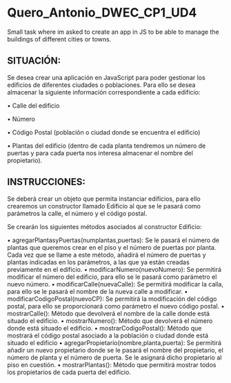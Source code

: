 # Quero_Antonio_DWEC_CP1_UD4
Small task where im asked to create an app in JS to be able to manage the buildings of different cities or towns.

## SITUACIÓN:
Se desea crear una aplicación en JavaScript para poder gestionar los edificios de diferentes ciudades o poblaciones. Para ello se desea almacenar la siguiente información correspondiente a cada edificio:

• Calle del edificio

• Número

• Código Postal (población o ciudad donde se encuentra el edificio)

• Plantas del edificio (dentro de cada planta tendremos un número de puertas y para cada puerta nos interesa almacenar el nombre del propietario).

## INSTRUCCIONES:
Se deberá crear un objeto que permita instanciar edificios, para ello crearemos un constructor llamado Edificio al que se le pasará como parámetros la calle, el número y el código postal.

Se crearán los siguientes métodos asociados al constructor Edificio:

• agregarPlantasyPuertas(numplantas,puertas): Se le pasará el número de plantas que queremos crear en el piso y el número de puertas por planta. Cada vez que se llame a este método, añadirá el número de puertas y plantas indicadas en los parámetros, a las que ya están creadas previamente en el edificio.
• modificarNumero(nuevoNumero): Se permitirá modificar el número del edificio, para ello se le pasará como parámetro el nuevo número.
• modificarCalle(nuevaCalle): Se permitirá modificar la calla, para ello se le pasará el nombre de la nueva calle a modificar.
• modificarCodigoPostal(nuevoCP): Se permitirá la modificación del código postal, para ello se proporcionará como parámetro el nuevo código postal.
• mostrarCalle(): Método que devolverá el nombre de la calle donde está situado el edificio.
• mostrarNumero(): Método que devolverá el número donde está situado el edificio.
• mostrarCodigoPostal(): Método que mostrará el código postal asociado a la población o ciudad donde está situado el edificio
• agregarPropietario(nombre,planta,puerta): Se permitirá añadir un nuevo propietario donde se le pasará el nombre del propietario, el número de planta y el número de puerta. Se le asignará dicho propietario al piso en cuestión.
• mostrarPlantas(): Método que permitirá mostrar todos los propietarios de cada puerta del edificio.
